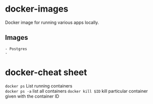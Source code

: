 # docker-images
Docker image for running various apps locally.
## Images
    - Postgres
    - 

# docker-cheat sheet

`docker ps` List running containers   
`docker ps -a` list all containers
`docker kill $ID` kill particular container given with the container ID

